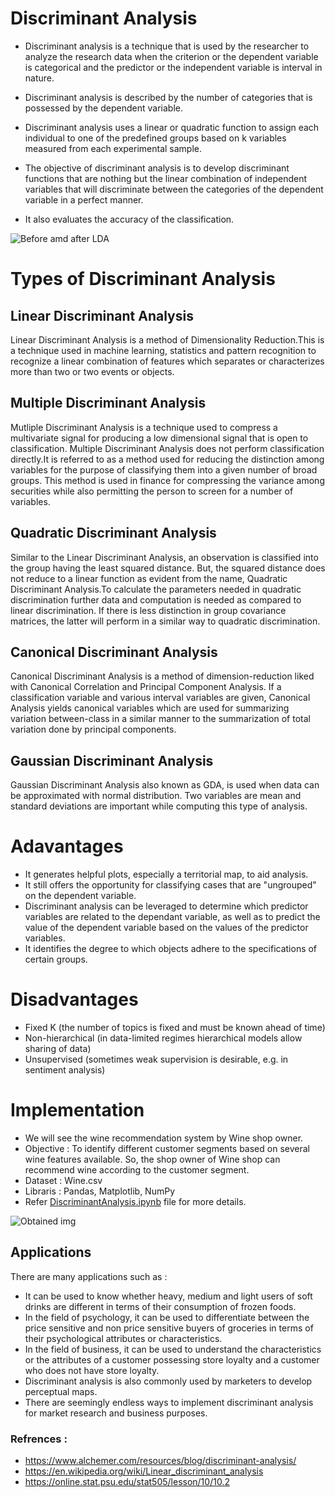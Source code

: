 # Discriminant Analysis

* Discriminant analysis is a technique that is used by the researcher to analyze the research data when the criterion or the dependent variable is categorical and the predictor or the independent variable is interval in nature.

* Discriminant analysis is described by the number of categories that is possessed by the dependent variable.

* Discriminant analysis uses a linear or quadratic function to assign each individual to one of the predefined groups based on k variables measured from each experimental sample.

* The objective of discriminant analysis is to develop discriminant functions that are nothing but the linear combination of independent variables that will discriminate between the categories of the dependent variable in a perfect manner.

* It also evaluates the accuracy of the classification.

![Before amd after LDA](https://github.com/HastiSutaria/winter-of-contributing/blob/Datascience_With_Python/Datascience_With_Python/Machine%20Learning/Tutorials/Discriminant%20Analysis/Images/Before-LDA-and-after-LDA_.jpg)

# Types of Discriminant Analysis
## Linear Discriminant Analysis
Linear Discriminant Analysis is a method of Dimensionality Reduction.This is a technique used in machine learning, statistics and pattern recognition to recognize a linear combination of features which separates or characterizes more than two or two events or objects.

## Multiple Discriminant Analysis
Mutliple Discriminant Analysis is a technique used to compress a multivariate signal for producing a low dimensional signal that is open to classification. Multiple Discriminant Analysis does not perform classification directly.It is referred to as a method used for reducing the distinction among variables for the purpose of classifying them into a given number of broad groups. This method is used in finance for compressing the variance among securities while also permitting the person to screen for a number of variables.

## Quadratic Discriminant Analysis
Similar to the Linear Discriminant Analysis, an observation is classified into the group having the least squared distance. But, the squared distance does not reduce to a linear function as evident from the name, Quadratic Discriminant Analysis.To calculate the parameters needed in quadratic discrimination further data and computation is needed as compared to linear discrimination. If there is less distinction in group covariance matrices, the latter will perform in a similar way to quadratic discrimination.

## Canonical Discriminant Analysis
Canonical Discriminant Analysis is a method of dimension-reduction liked with Canonical Correlation and Principal Component Analysis. If a classification variable and various interval variables are given, Canonical Analysis yields canonical variables which are used for summarizing variation between-class in a similar manner to the summarization of total variation done by principal components.

## Gaussian Discriminant Analysis
Gaussian Discriminant Analysis also known as GDA, is used when data can be approximated with normal distribution. Two variables are mean and standard deviations are important while computing this type of analysis.

# Adavantages
* It generates helpful plots, especially a territorial map, to aid analysis.
* It still offers the opportunity for classifying cases that are "ungrouped" on the dependent variable.
* Discriminant analysis can be leveraged to determine which predictor variables are related to the dependant variable, as well as to predict the value of the dependent variable based on the values of the predictor variables. 
* It identifies the degree to which objects adhere to the specifications of certain groups.

# Disadvantages
* Fixed K (the number of topics is fixed and must be known ahead of time)
* Non-hierarchical (in data-limited regimes hierarchical models allow sharing of data)
* Unsupervised (sometimes weak supervision is desirable, e.g. in sentiment analysis)

# Implementation

* We will see the wine recommendation system by Wine shop owner.
* Objective : To identify different customer segments based on several wine features available. So, the shop owner of Wine shop can recommend wine according to the customer segment.
* Dataset : Wine.csv
* Libraris : Pandas, Matplotlib, NumPy
* Refer [DiscriminantAnalysis.ipynb](https://github.com/HastiSutaria/winter-of-contributing/blob/Datascience_With_Python/Datascience_With_Python/Machine%20Learning/Tutorials/Discriminant%20Analysis/DiscriminantAnalysis.ipynb) file for more details.

![Obtained img](https://github.com/HastiSutaria/winter-of-contributing/blob/Datascience_With_Python/Datascience_With_Python/Machine%20Learning/Tutorials/Discriminant%20Analysis/Images/Screenshot%202021-10-29%2013.19.08.png)



## Applications
There are many applications such as :
* It can be used to know whether heavy, medium and light users of soft drinks are different in terms of their consumption of frozen foods. 
* In the field of psychology, it can be used to differentiate between the price sensitive and non price sensitive buyers of groceries in terms of their psychological attributes or characteristics. 
* In the field of business, it can be used to understand the characteristics or the attributes of a customer possessing store loyalty and a customer who does not have store loyalty.
* Discriminant analysis is also commonly used by marketers to develop perceptual maps.
* There are seemingly endless ways to implement discriminant analysis for market research and business purposes.


### Refrences :
* https://www.alchemer.com/resources/blog/discriminant-analysis/
* https://en.wikipedia.org/wiki/Linear_discriminant_analysis
* https://online.stat.psu.edu/stat505/lesson/10/10.2
